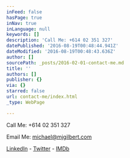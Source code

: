 ```yaml
---
inFeed: false
hasPage: true
inNav: true
inLanguage: null
keywords: []
description: 'Call Me: +614 02 351 327'
datePublished: '2016-08-19T00:48:44.941Z'
dateModified: '2016-08-19T00:48:43.636Z'
author: []
sourcePath: _posts/2016-02-01-contact-me.md
title: ''
authors: []
publisher: {}
via: {}
starred: false
url: contact-me/index.html
_type: WebPage

---
```

Call Me: +614 02 351 327

Email Me: michael@mjgilbert.com

[LinkedIn][0] - [Twitter][1] - [IMDb][2]

[0]: https://www.linkedin.com/m/profile/ACoAAAPSKosBhlLOrl0BPvGapke6u0lGOUQKENE/
[1]: http://www.twitter.com/emjaygilbert "Twitter"
[2]: http://www.imdb.com/name/nm4285603/ "IMDb"